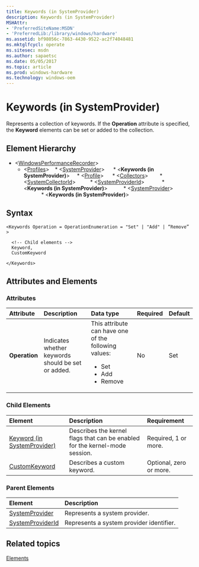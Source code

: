 ```yaml
---
title: Keywords (in SystemProvider)
description: Keywords (in SystemProvider)
MSHAttr:
- 'PreferredSiteName:MSDN'
- 'PreferredLib:/library/windows/hardware'
ms.assetid: bf98056c-7863-4430-9522-ac2f74048481
ms.mktglfcycl: operate
ms.sitesec: msdn
ms.author: sapaetsc
ms.date: 05/05/2017
ms.topic: article
ms.prod: windows-hardware
ms.technology: windows-oem
---
```



# Keywords (in SystemProvider)

Represents a collection of keywords. If the **Operation** attribute is specified, the **Keyword** elements can be set or added to the collection.


## Element Hierarchy

* \<[WindowsPerformanceRecorder](windowsperformancerecorder.md)\>
  * \<[Profiles](profiles.md)\>
    * \<[SystemProvider](systemprovider.md)\>
      * \<**Keywords (in SystemProvider)**\>
    * \<[Profile](profile-wpr.md)\>
      * \<[Collectors](collectors.md)\>
        * \<[SystemCollectorId](systemcollectorid.md)\>
          * \<[SystemProviderId](systemproviderid.md)\>
            * \<**Keywords (in SystemProvider)**\>
          * \<[SystemProvider](systemprovider.md)\>
            * \<**Keywords (in SystemProvider)**\>


## Syntax

```
<Keywords Operation = OperationEnumeration = "Set" | "Add" | “Remove” >

  <!-- Child elements -->
  Keyword,
  CustomKeyword

</Keywords>
```


## Attributes and Elements


### Attributes

| Attribute     | Description                                        | Data type                                                                                                 | Required | Default |
| :------------ | :------------------------------------------------- | :-------------------------------------------------------------------------------------------------------- | :------- | :------ |
| **Operation** | Indicates whether keywords should be set or added. | This attribute can have one of the following values: <ul> <li>Set</li> <li>Add</li> <li>Remove</li> </ul> | No       | Set     |


### Child Elements

| Element                                                       | Description                                                                 | Requirement             |
| :------------------------------------------------------------ | :-------------------------------------------------------------------------- | :---------------------- |
| [Keyword (in SystemProvider)](keyword--in-systemprovider-.md) | Describes the kernel flags that can be enabled for the kernel-mode session. | Required, 1 or more.    |
| [CustomKeyword](customkeyword.md)                             | Describes a custom keyword.                                                 | Optional, zero or more. |


### Parent Elements

| Element                                 | Description                              |
| :-------------------------------------- | :--------------------------------------- |
| [SystemProvider](systemprovider.md)     | Represents a system provider.            |
| [SystemProviderId](systemproviderid.md) | Represents a system provider identifier. |


## Related topics

[Elements](elements.md)

